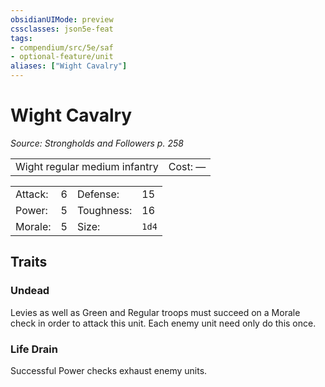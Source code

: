 ```yaml
---
obsidianUIMode: preview
cssclasses: json5e-feat
tags:
- compendium/src/5e/saf
- optional-feature/unit
aliases: ["Wight Cavalry"]
---
```

# Wight Cavalry
*Source: Strongholds and Followers p. 258*  

|    |    |
|----|----|
| Wight regular medium infantry | Cost: — |

|    |    |    |    |
|----|----|----|----|
| Attack: | 6 | Defense: | 15 |
| Power: | 5 | Toughness: | 16 |
| Morale: | 5 | Size: | `1d4` |

## Traits

### Undead

Levies as well as Green and Regular troops must succeed on a Morale check in order to attack this unit. Each enemy unit need only do this once.

### Life Drain

Successful Power checks exhaust enemy units.